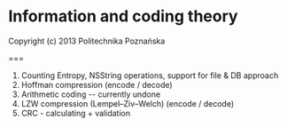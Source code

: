 Information and coding theory
====

Copyright (c) 2013 Politechnika Poznańska

===

1. Counting Entropy, NSString operations, support for file & DB approach
2. Hoffman compression (encode / decode)
3. Arithmetic coding -- currently undone
4. LZW compression (Lempel–Ziv–Welch) (encode / decode)
5. CRC - calculating + validation